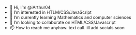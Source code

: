 - 👋 Hi, I’m @iArthur04
- 👀 I’m interested in HTLM/CSS/JavaScript
- 🌱 I’m currently learning Mathematics and computer sciences
- 💞️ I’m looking to collaborate on HTML/CSS/Javascript
- 📫 How to reach me anyhow. text call. ill add socials soon

<!---
iArthur04/iArthur04 is a ✨ special ✨ repository because its `README.md` (this file) appears on your GitHub profile.
You can click the Preview link to take a look at your changes.
--->
